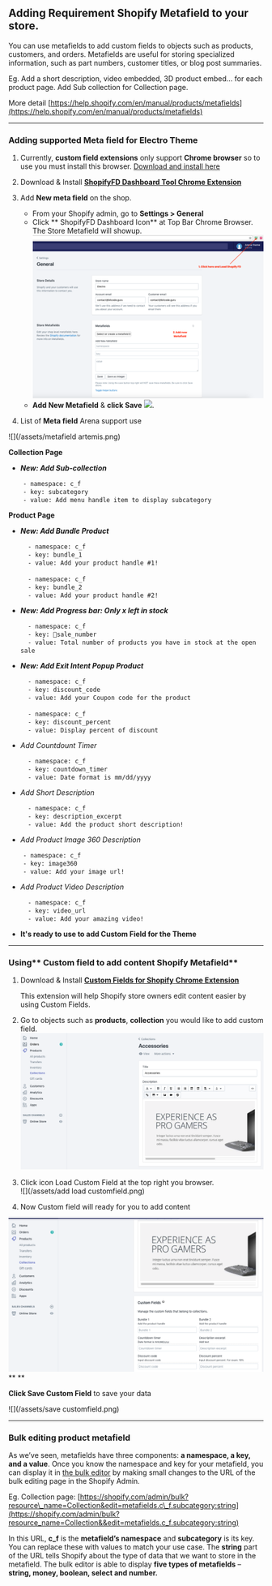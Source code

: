 ## Adding Requirement Shopify Metafield to your store.

You can use metafields to add custom fields to objects such as products, customers, and orders. Metafields are useful for storing specialized information, such as part numbers, customer titles, or blog post summaries.

Eg. Add a short description, video embedded, 3D product embed... for each product page. Add Sub collection for Collection page.

More detail [https://help.shopify.com/en/manual/products/metafields](https://help.shopify.com/en/manual/products/metafields)

---

### Adding supported Meta field for Electro Theme

1. Currently, **custom field extensions** only support **Chrome browser** so to use you must install this browser. [Download and install here](https://www.google.com/intl/en/chrome/browser/desktop/index.html)

2. Download & Install [**ShopifyFD Dashboard Tool Chrome Extension**](https://chrome.google.com/webstore/detail/shopifyfd-dashboard-tool/lffljkleilfpjlmcdnoaghhcbnemelge?hl=en)

3. Add **New meta field** on the shop.

   * From your Shopify admin, go to **Settings &gt; General**
   * Click ** ShopifyFD Dashboard Icon** at Top Bar Chrome Browser.
     The Store Metafield will showup.
     ![](/assets/ShopifyFD.png)
   * **Add New Metafield** & **click Save**
     ![](https://media.giphy.com/media/xT9IgsIcmG9yPuYXXG/giphy.gif).

4. List of **Meta field** Arena support use  

![](/assets/metafield artemis.png)

**Collection Page**

* _**New: Add Sub-collection**_

```
    - namespace: c_f
    - key: subcategory
    - value: Add menu handle item to display subcategory
```

**Product Page**

* _**New: Add Bundle Product**_

  ```
    - namespace: c_f
    - key: bundle_1
    - value: Add your product handle #1!

    - namespace: c_f
    - key: bundle_2
    - value: Add your product handle #2!
  ```
* _**New: Add Progress bar: Only x left in stock**_

  ```
    - namespace: c_f
    - key: sale_number
    - value: Total number of products you have in stock at the open sale
  ```

* _**New: Add Exit Intent Popup Product**_

  ```
    - namespace: c_f
    - key: discount_code
    - value: Add your Coupon code for the product

    - namespace: c_f
    - key: discount_percent
    - value: Display percent of discount
  ```

* _Add Countdount Timer_

  ```
    - namespace: c_f
    - key: countdown_timer
    - value: Date format is mm/dd/yyyy
  ```

* _Add Short Description_

  ```
    - namespace: c_f
    - key: description_excerpt
    - value: Add the product short description!
  ```

* _Add Product Image 360 Description_

```
    - namespace: c_f
    - key: image360
    - value: Add your image url!
```

* _Add Product Video Description_
  ```
    - namespace: c_f
    - key: video_url
    - value: Add your amazing video!
  ```

* **It's ready to use to add Custom Field for the Theme**

---

### Using** Custom field to add content Shopify Metafield**

1. Download & Install [**Custom Fields for Shopify** **Chrome Extension**](https://chrome.google.com/webstore/detail/custom-fields-for-shopify/alfplfpobekffinigeidgmmfjollghln?hl=en-GB)

   This extension will help Shopify store owners edit content easier by using Custom Fields.

2. Go to objects such as **products**, **collection** you would like to add custom field.  
   ![](/assets/collection-noncustom.png)

3. Click icon Load Custom Field at the top right you browser.  
   ![](/assets/add load customfield.png)

4. Now Custom field will ready for you to add content

![](/assets/custom-field.png)** **

**Click Save Custom Field** to save your data

![](/assets/save customfield.png)

---

### Bulk editing product metafield

As we’ve seen, metafields have three components: **a namespace, a key, and a value**. Once you know the namespace and key for your metafield, you can display it in [the bulk editor](https://help.shopify.com/en/manual/productivity-tools/bulk-editing-products) by making small changes to the URL of the bulk editing page in the Shopify Admin.

Eg. Collection page: [https://shopify.com/admin/bulk?resource\_name=Collection&edit=metafields.c\_f.subcategory:string](https://shopify.com/admin/bulk?resource_name=Collection&&edit=metafields.c_f.subcategory:string)

In this URL, **c\_f** is the **metafield’s namespace** and **subcategory** is its key. You can replace these with values to match your use case. The **string** part of the URL tells Shopify about the type of data that we want to store in the metafield. The bulk editor is able to display **five types of metafields** – **string, money, boolean, select and number.**



